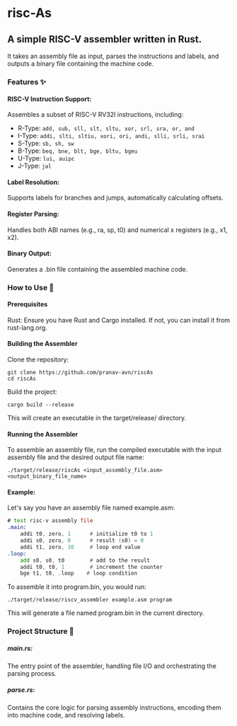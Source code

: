 # risc-As
## A simple RISC-V assembler written in Rust. 
It takes an assembly file as input, parses the instructions and labels, and outputs a binary file containing the machine code.

### Features ✨
#### RISC-V Instruction Support: 
Assembles a subset of RISC-V RV32I instructions, including:

- R-Type: `add, sub, sll, slt, sltu, xor, srl, sra, or, and`
- I-Type: `addi, slti, sltiu, xori, ori, andi, slli, srli, srai`
- S-Type: `sb, sh, sw`
- B-Type: `beq, bne, blt, bge, bltu, bgeu`
- U-Type: `lui, auipc`
- J-Type: `jal`

#### Label Resolution:
Supports labels for branches and jumps, automatically calculating offsets.

#### Register Parsing:
Handles both ABI names (e.g., ra, sp, t0) and numerical x registers (e.g., x1, x2).

#### Binary Output:
Generates a .bin file containing the assembled machine code.

### How to Use 🚀
#### Prerequisites
Rust: Ensure you have Rust and Cargo installed. If not, you can install it from rust-lang.org.

#### Building the Assembler
Clone the repository:

```shell
git clone https://github.com/pranav-avn/riscAs
cd riscAs
```

Build the project:

```shell
cargo build --release
```

This will create an executable in the target/release/ directory.

#### Running the Assembler
To assemble an assembly file, run the compiled executable with the input assembly file and the desired output file name:

```shell
./target/release/riscAs <input_assembly_file.asm> <output_binary_file_name>
```

#### Example:

Let's say you have an assembly file named example.asm:

```asm
# test risc-v assembly file
.main:
    addi t0, zero, 1      # initialize t0 to 1
    addi s0, zero, 0      # result (s0) = 0
    addi t1, zero, 10     # loop end value
.loop:
    add s0, s0, t0        # add to the result
    addi t0, t0, 1        # increment the counter
    bge t1, t0, .loop    # loop condition
```

To assemble it into program.bin, you would run:

```shell
./target/release/riscv_assembler example.asm program
```

This will generate a file named program.bin in the current directory.

### Project Structure 📁
##### main.rs:
The entry point of the assembler, handling file I/O and orchestrating the parsing process.

##### parse.rs:
Contains the core logic for parsing assembly instructions, encoding them into machine code, and resolving labels.